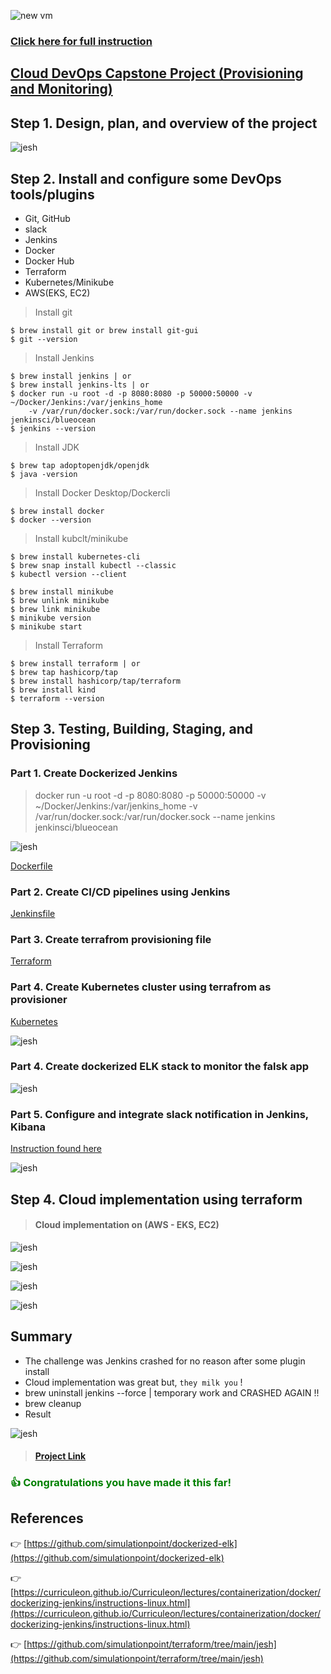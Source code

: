 ![new vm](./src/plan/title.png)

### [Click here for full instruction](https://docs.google.com/document/d/1J5rvYyM-EjEq1GFcrTuVrwn6q1INIp6U6J1MS3OhOJM/edit)
## [Cloud DevOps Capstone Project (Provisioning and Monitoring)]()

## Step 1. Design, plan, and overview of the project
    

![jesh](./src/plan/1.png)

 	  
## Step 2. Install and configure some DevOps tools/plugins

* Git, GitHub
* slack
* Jenkins
* Docker
* Docker Hub
* Terraform
* Kubernetes/Minikube
* AWS(EKS, EC2)

> Install git 

```
$ brew install git or brew install git-gui
$ git --version

```
> Install Jenkins 

```
$ brew install jenkins | or
$ brew install jenkins-lts | or
$ docker run -u root -d -p 8080:8080 -p 50000:50000 -v ~/Docker/Jenkins:/var/jenkins_home 
    -v /var/run/docker.sock:/var/run/docker.sock --name jenkins jenkinsci/blueocean
$ jenkins --version

```
> Install JDK

```
$ brew tap adoptopenjdk/openjdk
$ java -version

```
> Install Docker Desktop/Dockercli 

```
$ brew install docker
$ docker --version

```
> Install kubclt/minikube 

```
$ brew install kubernetes-cli
$ brew snap install kubectl --classic
$ kubectl version --client

$ brew install minikube
$ brew unlink minikube
$ brew link minikube
$ minikube version
$ minikube start

```
> Install Terraform

```
$ brew install terraform | or
$ brew tap hashicorp/tap
$ brew install hashicorp/tap/terraform
$ brew install kind
$ terraform --version

```
## Step 3. Testing, Building, Staging, and Provisioning 

### Part 1. Create Dockerized Jenkins

> docker run -u root -d -p 8080:8080 -p 50000:50000 -v ~/Docker/Jenkins:/var/jenkins_home 
		    -v /var/run/docker.sock:/var/run/docker.sock --name jenkins jenkinsci/blueocean

![jesh](./src/docker/docker.png)

[Dockerfile](https://github.com/simulationpoint/cloud.devops-capstone.project/blob/main/Dockerfile)

   
### Part 2. Create CI/CD pipelines using Jenkins

[Jenkinsfile](https://github.com/simulationpoint/cloud.devops-capstone.project/blob/main/Jenkinsfile)
   
### Part 3. Create terrafrom provisioning file 

[Terraform](https://github.com/simulationpoint/cloud.devops-capstone.project/blob/main/main.tf)
 
### Part 4. Create Kubernetes cluster using terrafrom as provisioner

[Kubernetes](https://github.com/simulationpoint/cloud.devops-capstone.project/blob/main/kubernete.yaml)
  
![jesh](./src/kubernetes/kube.png)

### Part 4. Create dockerized ELK stack to monitor the falsk app
  
![jesh](./src/kubernetes/1.png)

### Part 5. Configure and integrate slack notification in Jenkins, Kibana
[Instruction found here](https://github.com/simulationpoint/cloud.devops-capstone.project/blob/main/slack.md)
  
![jesh](./src/slack/10.png)
   
## Step 4. Cloud implementation using terraform

> ####  Cloud implementation on (AWS - EKS, EC2)

![jesh](./src/aws/aws.png)

![jesh](./src/aws/2.png)

![jesh](./src/aws/1.png)

![jesh](./src/aws/kube.png)

## Summary

* The challenge was Jenkins crashed for no reason after some plugin install
* Cloud implementation was great but, `they milk you` ! 
* brew uninstall jenkins --force | temporary work and CRASHED AGAIN !! 
* brew cleanup
* Result 

![jesh](./src/jenkins/jenk.png)


> #### [Project Link](https://github.com/simulationpoint/cloud.devops-capstone.project)

### <span style="color:green"> 👍 Congratulations you have made it this far!</span> 

## References

👉 [https://github.com/simulationpoint/dockerized-elk](https://github.com/simulationpoint/dockerized-elk)

👉 [https://curriculeon.github.io/Curriculeon/lectures/containerization/docker/dockerizing-jenkins/instructions-linux.html](https://curriculeon.github.io/Curriculeon/lectures/containerization/docker/dockerizing-jenkins/instructions-linux.html)

👉 [https://github.com/simulationpoint/terraform/tree/main/jesh](https://github.com/simulationpoint/terraform/tree/main/jesh)







   	   

